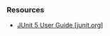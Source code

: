 ### Resources

- [JUnit 5 User Guide [junit.org]](https://junit.org/junit5/docs/current/user-guide/)